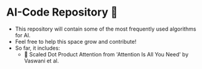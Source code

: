 # AI-Code Repository 🤖
- This repository will contain some of the most frequently used algorithms for AI. 
- Feel free to help this space grow and contribute!
- So far, it includes:
  - 🔹 Scaled Dot Product Attention from 'Attention Is All You Need' by Vaswani et al.
